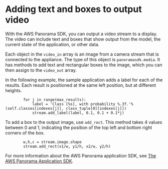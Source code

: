 # Adding text and boxes to output video<a name="applications-overlays"></a>

With the AWS Panorama SDK, you can output a video stream to a display\. The video can include text and boxes that show output from the model, the current state of the application, or other data\.

Each object in the `video_in` array is an image from a camera stream that is connected to the appliance\. The type of this object is `panoramasdk.media`\. It has methods to add text and rectangular boxes to the image, which you can then assign to the `video_out` array\.

In the following example, the sample application adds a label for each of the results\. Each result is positioned at the same left position, but at different heights\.

```
        for j in range(max_results):
            label = 'Class [%s], with probability %.3f.'% (self.classes[indexes[j]], class_tuple[0][indexes[j]])
            stream.add_label(label, 0.1, 0.1 + 0.1*j)
```

To add a box to the output image, use `add_rect`\. This method takes 4 values between 0 and 1, indicating the position of the top left and bottom right corners of the box\.

```
        w,h,c = stream.image.shape
        stream.add_rect(x1/w, y1/h, x2/w, y2/h)
```

For more information about the AWS Panorama application SDK, see [The AWS Panorama Application SDK](applications-panoramasdk.md)\.